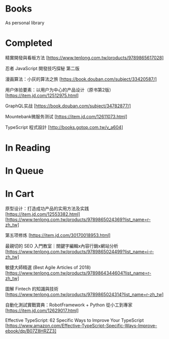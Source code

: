 # Books
As personal library

# Completed

精實開發與看板方法 [https://www.tenlong.com.tw/products/9789865617028]

忍者 JavaScript 開發技巧探秘 第二版

漫画算法：小灰的算法之旅 [https://book.douban.com/subject/33420587/]

用户体验要素：以用户为中心的产品设计（原书第2版）[https://item.jd.com/12512975.html]

GraphQL实战 [https://book.douban.com/subject/34782877/]

Mountebank微服务测试 [https://item.jd.com/12611073.html]

TypeScript 程式設計 [http://books.gotop.com.tw/v_a604]

# In Reading

# In Queue

# In Cart

原型设计：打造成功产品的实用方法及实践 [https://item.jd.com/12553382.html] [https://www.tenlong.com.tw/products/9789865024369?list_name=r-zh_tw]

第五项修炼 [https://item.jd.com/30170018953.html]

最親切的 SEO 入門教室｜關鍵字編輯x內容行銷x網站分析 [https://www.tenlong.com.tw/products/9789865024499?list_name=i-r-zh_tw]

敏捷大師精選 (Best Agile Articles of 2018) [https://www.tenlong.com.tw/products/9789864344604?list_name=r-zh_tw]

圖解 Fintech 的知識與技術 [https://www.tenlong.com.tw/products/9789865024314?list_name=r-zh_tw]

自動化測試實戰寶典：RobotFramework + Python 從小工到專家 [https://item.jd.com/12629017.html]

Effective TypeScript: 62 Specific Ways to Improve Your TypeScript [https://www.amazon.com/Effective-TypeScript-Specific-Ways-Improve-ebook/dp/B07Z8HRZZ3]
